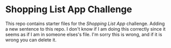 # Shopping List App Challenge

This repo contains starter files for the *Shopping List App* challenge.
Adding a new sentence to this repo. I don't know if I am doing this correctly since it seems as if I am in someone elses's file. I'm sorry this is wrong, and if it is wrong you can delete it. 
